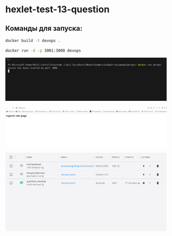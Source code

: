 # hexlet-test-13-question

## Команды для запуска:
```bash
docker build -t devops .
```

```bash
docker run -d -p 3001:3000 devops
```
![alt text](image45.png)

![alt text](image11.png)

![alt text](image22.png)